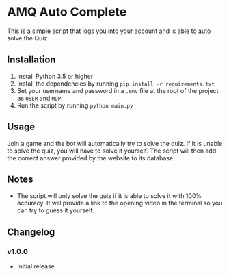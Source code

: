 #   AMQ Auto Complete

This is a simple script that logs you into your account and is able to auto solve the Quiz.

##  Installation

1. Install Python 3.5 or higher
2. Install the dependencies by running `pip install -r requirements.txt`
3. Set your username and password in a `.env` file at the root of the project as `USER` and `MDP`.
4. Run the script by running `python main.py`

##  Usage

Join a game and the bot will automatically try to solve the quiz. If it is unable to solve the quiz, you will have to solve it yourself. The script will then add the correct answer provided by the website to its database.

##  Notes

* The script will only solve the quiz if it is able to solve it with 100% accuracy. It will provide a link to the opening video in the terminal so you can try to guess it yourself.


##  Changelog

### v1.0.0
* Initial release
